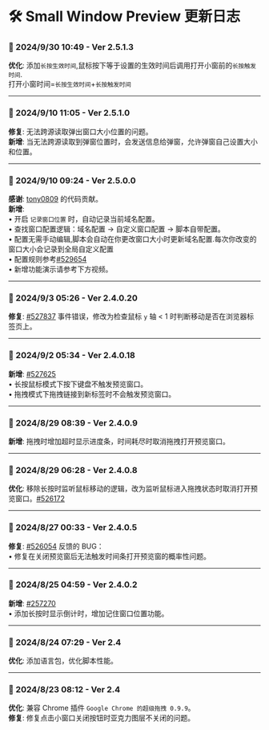 # **🛠️ Small Window Preview 更新日志**

### **📅 2024/9/30 10:49 - Ver 2.5.1.3**

**优化**: 添加`长按生效时间`,鼠标按下等于设置的生效时间后调用打开小窗前的`长按触发时间`.<br>打开小窗时间=`长按生效时间`+`长按触发时间`

---

### **📅 2024/9/10 11:05 - Ver 2.5.1.0**

**修复**: 无法跨源读取弹出窗口大小位置的问题。  
**新增**: 当无法跨源读取到弹窗位置时，会发送信息给弹窗，允许弹窗自己设置大小和位置。

---

### **📅 2024/9/10 09:24 - Ver 2.5.0.0**

**感谢**: [tony0809](https://greasyfork.org/zh-CN/users/20361) 的代码贡献。  
**新增**:  
• 开启 `记录窗口位置` 时，自动记录当前域名配置。  
• 查找窗口配置逻辑：域名配置 → 自定义窗口配置 → 脚本自带配置。  
• 配置无需手动编辑,脚本会自动在你更改窗口大小时更新域名配置.每次你改变的窗口大小会记录到全局自定义配置  
• 配置规则参考[#529654](https://greasyfork.org/zh-CN/scripts/504880-small-window-preview/discussions/258907#comment-529654)  
• 新增功能演示请参考下方视频。

---

### **📅 2024/9/3 05:26 - Ver 2.4.0.20**

**修复**: [#527837](https://greasyfork.org/zh-CN/scripts/504880-small-window-preview/discussions/258301#comment-527837) 事件错误，修改为检查鼠标 `y` 轴 < 1 时判断移动是否在浏览器标签页上。

---

### **📅 2024/9/2 05:34 - Ver 2.4.0.18**

**新增**: [#527625](https://greasyfork.org/zh-CN/scripts/504880-small-window-preview/discussions/258301#comment-527625)  
• 长按鼠标模式下按下键盘不触发预览窗口。  
• 拖拽模式下拖拽链接到新标签时不会触发预览窗口。

---

### **📅 2024/8/29 08:39 - Ver 2.4.0.9**

**新增**: 拖拽时增加超时显示进度条，时间耗尽时取消拖拽打开预览窗口。

---

### **📅 2024/8/29 06:28 - Ver 2.4.0.8**

**优化**: 移除长按时监听鼠标移动的逻辑，改为监听鼠标进入拖拽状态时取消打开预览窗口。[#526172](https://greasyfork.org/zh-CN/scripts/504880-small-window-preview/discussions/257270#comment-526172)

---

### **📅 2024/8/27 00:33 - Ver 2.4.0.5**

**修复**: [#526054](https://greasyfork.org/zh-CN/scripts/504880-small-window-preview/discussions/257270#comment-526054) 反馈的 BUG：  
• 修复在关闭预览窗后无法触发时间条打开预览窗的概率性问题。

---

### **📅 2024/8/25 04:59 - Ver 2.4.0.2**

**新增**: [#257270](https://greasyfork.org/zh-CN/scripts/504880/discussions/257270)  
• 添加长按时显示倒计时，增加记住窗口位置功能。

---

### **📅 2024/8/24 07:29 - Ver 2.4**

**优化**: 添加语言包，优化脚本性能。

---

### **📅 2024/8/23 08:12 - Ver 2.4**

**优化**: 兼容 Chrome 插件 `Google Chrome 的超级拖拽 0.9.9`。  
**修复**: 修复点击小窗口关闭按钮时亚克力图层不关闭的问题。
